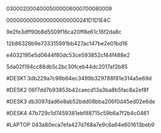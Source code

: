 03000200040005000006000700080009

0000000000000000000000241D1D1E4C

9e2fe3dff90b8d5509f16ca20ff8e61c16f2da8c

12b86328b9e733315991bb427ac147be2e01bd16

e4032195e5d0644f80dc53ce593852cf44f488e2

5da02f194cc88db5c2bc30fceb44dc2017af2b85

#DESK1
3db229a7c98b64ec3499b329788f81e314a5e69d

#DESK2
06f7dd7b93853b42caecd13a3ba8b5fac8a2ef8f

#DESK3
db3097dad6e8ab52bdd08bba206f0d45ed02e6de

#DESK4
47b729c1d7459381ebf88715c59b6a7f2b4c0461

#LAPTOP 043a80eca7efa427d768a7e9c6a64e601613beb9
